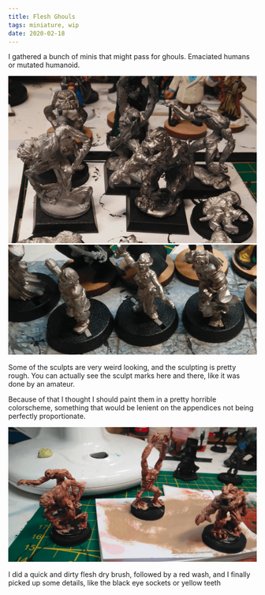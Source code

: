 ```yaml
---
title: Flesh Ghouls
tags: miniature, wip
date: 2020-02-18
---
```




I gathered a bunch of minis that might pass for ghouls. Emaciated humans or mutated humanoid.

![image-20200722143131490](image-20200722143131490.png)![image-20200722143140444](image-20200722143140444.png)

Some of the sculpts are very weird looking, and the sculpting is pretty rough. You can actually see the sculpt marks here and there, like it was done by an amateur.

Because of that I thought I should paint them in a pretty horrible colorscheme, something that would be lenient on the appendices not being perfectly proportionate.

![image-20200722145607811](image-20200722145607811.png)

I did a quick and dirty flesh dry brush, followed by a red wash, and I finally picked up some details, like the black eye sockets or yellow teeth